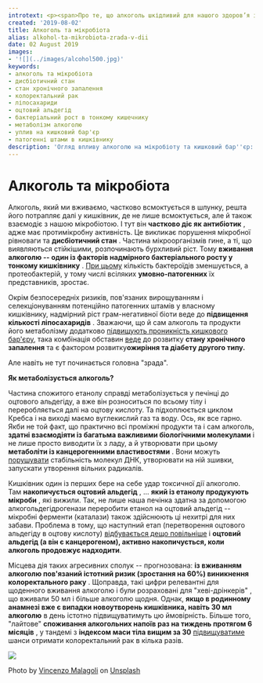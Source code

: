 ```yaml
---
introtext: <p><span>Про те, що алкоголь шкідливий для нашого здоров’я і не існує його безпечних доз – сподіваємося, що ви вже знаєте. Як і про те, що він підвищує ймовірність виникнення серцево-судинних хвороб, ожиріння, проблем з головою та деяких видів онкозахворювань. А як же наша мікробіота реагує на такий чинник? </span></p>
created: '2019-08-02'
title: Алкоголь та мікробіота
alias: alkohol-ta-mikrobiota-zrada-v-dii
date: 02 August 2019
images:
- '![](../images/alcohol500.jpg)'
keywords:
- алкоголь та мікробіота
- дисбіотичний стан
- стан хронічного запалення
- колоректальний рак
- ліпосахариди
- оцтовий альдегід
- бактеріальний рост в тонкому кишечнику
- метаболізм алкоголю
- уплив на кишковий бар'єр
- патогенні штами в кишківнику
description: 'Огляд впливу алкоголю на мікробіоту та кишковий бар''єр: як алкоголь діє як антибіотик, підвищує ліпополісахариди та ризик хронічного запалення, зокрема збільшуючи ризик колоректального раку.'
---
```


# Алкоголь та мікробіота

Алкоголь, який ми вживаємо, частково всмоктується в шлунку, решта його потрапляє далі у кишківник, де не лише всмоктується, але й також взаємодіє з нашою мікробіотою. І тут він **частково діє як антибіотик** , адже має протимікробну активність. Це викликає порушення мікробної рівноваги та **дисбіотичний стан** . Частина мікроорганізмів гине, а ті, що виявляються стійкішими, розпочинають бурхливий ріст. Тому **вживання алкоголю -- один із факторів надмірного бактеріального росту у тонкому кишківнику** . [При цьому](https://www.ncbi.nlm.nih.gov/pubmed/22241860) кількість бактероїдів зменшується, а протеобактерій, у тому числі всіляких **умовно-патогенних** їх представників, зростає.

Окрім безпосередніх ризиків, пов'язаних вирощуванням і селекціонуванням потенційно патогенних штамів у власному кишківнику, надмірний ріст грам-негативної біоти веде до **підвищення кількості ліпосахаридів** . Зважаючи, що й сам алкоголь та продукти його метаболізму додатково [підвищують проникність кишкового бар'єру](https://www.ncbi.nlm.nih.gov/pubmed/23815146), така комбінація обставин [веде](mikrobiom-ta-indeks-masy-tila-khto-koho.html) до розвитку **стану хронічного запалення** та є фактором розвитку**ожиріння та діабету другого типу.**

Але навіть не тут починається головна "зрада".

**Як метаболізується алкоголь?**

Частина спожитого етанолу справді метаболізується у печінці до оцтового альдегіду, а вже він розноситься по всьому тілу і переробляється далі на оцтову кислоту. Та підхоплюється циклом Кребса і на виході маємо вуглекислий газ та воду. Ось, як все гарно. Якби не той факт, що практично всі проміжні продукти та і сам алкоголь, **здатні взаємодіяти із багатьма важливими біологічними молекулами** і не лише просто виводити їх з ладу, а й утворювати при цьому **метаболіти із канцерогенними властивостями** . Вони можуть [порушувати](https://www.ncbi.nlm.nih.gov/pmc/articles/PMC5836070/#B62-cancers-10-00038) стабільність молекул ДНК, утворювати на ній зшивки, запускати утворення вільних радикалів.

Кишківник один із перших бере на себе удар токсичної дії алкоголю. Там **накопичується оцтовий альдегід** , ... **який із етанолу продукують мікроби** , які вижили. Так, не лише наша печінка здатна за допомогою алкогольдегідрогенази переробити етанол на оцтовий альдегід -- мікробні ферменти (каталази) також здійснюють ці нехитрі для них забави. Проблема в тому, що наступний етап (перетворення оцтового альдегіду в оцтову кислоту) [відбувається дещо повільніше](https://www.ncbi.nlm.nih.gov/pmc/articles/PMC5836070/#B62-cancers-10-00038) і **оцтовий альдегід (а він є канцерогеном), активно накопичується, коли алкоголь продовжує надходити**.

Місцева дія таких агресивних сполук -- прогнозована: **із вживанням алкоголю пов'язаний істотний ризик (зростання на 60%) виникнення колоректального раку** . Щоправда, такі цифри релевантні для щоденного вживання алкоголю і були розраховані для "хеві-дрінкерів" , що вживали 50 мл і більше алкоголю щодня. Однак, **якщо в родинному анамнезі вже є випадки новоутворень кишківника, навіть 30 мл алкоголю** в день істотно підвищуватимуть цю ймовірність. Більше того, "лайтове" **споживання алкогольних напоїв раз на тиждень протягом 6 місяців** , у тандемі з **індексом маси тіла вищим за 30** [підвищуватиме](https://www.ncbi.nlm.nih.gov/pubmed/22296784) шанси отримати колоректальний рак в кілька разів.

![](../images/alcohol500.jpg)

Photo by [Vincenzo Malagoli](https://unsplash.com/@zenz?utm_source=unsplash&utm_medium=referral&utm_content=creditCopyText) on [Unsplash](https://unsplash.com/search/photos/man-drinking-alcohol?utm_source=unsplash&utm_medium=referral&utm_content=creditCopyText)
